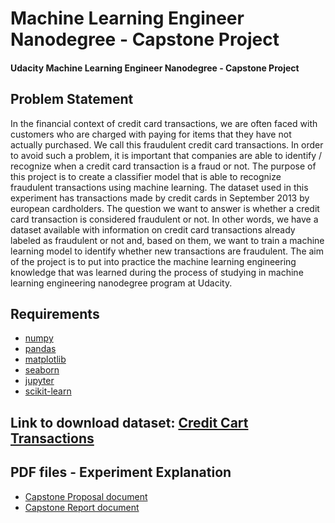 # Machine Learning Engineer Nanodegree - Capstone Project

#### Udacity Machine Learning Engineer Nanodegree - Capstone Project

## Problem Statement
  In the financial context of credit card transactions, we are often faced with customers who are charged with paying for items that they have not actually purchased. We call this fraudulent credit card transactions. In order to avoid such a problem, it is important that companies are able to identify / recognize when a credit card transaction is a fraud or not.
	The purpose of this project is to create a classifier model that is able to recognize fraudulent transactions using machine learning. The dataset  used in this experiment has transactions made by credit cards in September 2013 by european cardholders.
  The question we want to answer is whether a credit card transaction is considered fraudulent or not. In other words, we have a dataset available with information on credit card transactions already labeled as fraudulent or not and, based on them, we want to train a machine learning model to identify whether new transactions are fraudulent.
  The aim of the project is to put into practice the machine learning engineering knowledge that was learned during the process of studying in machine learning engineering nanodegree program at Udacity.

## Requirements

* [numpy](https://numpy.org/)
* [pandas](https://pandas.pydata.org/)
* [matplotlib](https://matplotlib.org/)
* [seaborn](https://seaborn.pydata.org/)
* [jupyter](https://jupyter.org/)
* [scikit-learn](https://scikit-learn.org/stable/)

## Link to download dataset: [Credit Cart Transactions](https://www.kaggle.com/mlg-ulb/creditcardfraud)

## PDF files - Experiment Explanation
* [Capstone Proposal document](https://github.com/viniciusdoss/ml-nandodegree-capstone-project/blob/master/pdf/Proposal.pdf)
* [Capstone Report document](https://github.com/viniciusdoss/ml-nandodegree-capstone-project/blob/master/pdf/Report.pdf)
